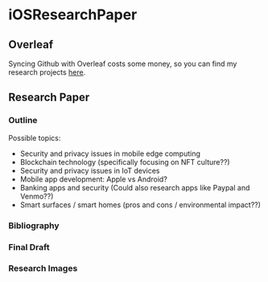# iOSResearchPaper
## Overleaf
Syncing Github with Overleaf costs some money, so you can find my research projects [here](https://www.overleaf.com/project).
## Research Paper
### Outline 
Possible topics:
* Security and privacy issues in mobile edge computing
* Blockchain technology (specifically focusing on NFT culture??)
* Security and privacy issues in IoT devices
* Mobile app development: Apple vs Android?
* Banking apps and security (Could also research apps like Paypal and Venmo??)
* Smart surfaces / smart homes (pros and cons / environmental impact??)
### Bibliography
### Final Draft
### Research Images
